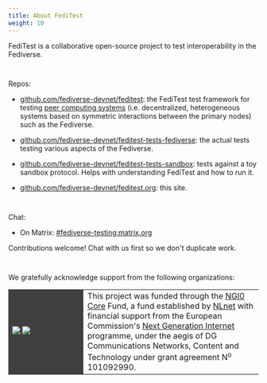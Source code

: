 ```yaml
---
title: About FediTest
weight: 10
---
```


<style>
table.people {
    width: 100%;
}
table.people td:nth-child(1) {
    width: 30%;
}
table.people td:nth-child(2) {
    width: 30%;
    text-align: center;
}
table.support td:nth-child(1) {
    width: 30%;
    background: #404040;
}
table.support img {
    max-width: 100%;
}
</style>

FediTest is a collaborative open-source project to test interoperability in the
Fediverse.

<div style="height: 1em"></div>

Repos:

* [github.com/fediverse-devnet/feditest](https://github.com/fediverse-devnet/feditest/): the FediTest
  test framework for testing [peer computing systems](https://peercomputing.org/)
  (i.e. decentralized, heterogeneous systems based on symmetric interactions between the primary nodes)
  such as the Fediverse.

* [github.com/fediverse-devnet/feditest-tests-fediverse](https://github.com/fediverse-devnet/feditest-tests-fediverse/):
  the actual tests testing various aspects of the Fediverse.

* [github.com/fediverse-devnet/feditest-tests-sandbox](https://github.com/fediverse-devnet/feditest-tests-sandbox/):
  tests against a toy sandbox protocol. Helps with understanding FediTest and how to run it.

* [github.com/fediverse-devnet/feditest.org](https://github.com/fediverse-devnet/feditest.org/): this site.

<div style="height: 1em"></div>

Chat:

* On Matrix: [#fediverse-testing:matrix.org](https://matrix.to/#/%23fediverse-testing:matrix.org)

Contributions welcome! Chat with us first so we don't duplicate work.

<div style="height: 1em"></div>

We gratefully acknowledge support from the following organizations:

<table class="support">
 <tr>
  <td>
   <a href="https://nlnet.nl/core"><img src="/assets/NGI0Core_tag.svg"></a>
   <a href="https://nlnet.nl/"><img src="/assets/nlnet-banner.png"></a>
  </td>
  <td>
   This project was funded through the <a href="https://nlnet.nl/core">NGI0 Core</a>
   Fund, a fund established by <a href="https://nlnet.nl/">NLnet</a>
   with financial support from the European Commission's
   <a href="https://ngi.eu/">Next Generation Internet</a> programme, under the
   aegis of DG Communications Networks, Content and Technology under grant agreement
   N<sup>o</sup> 101092990.
  </td>
 </tr>
</table>
